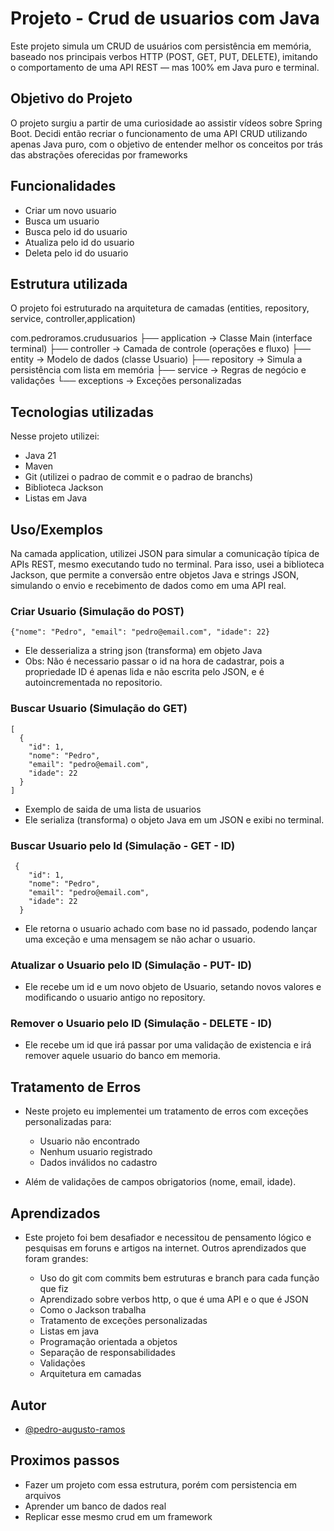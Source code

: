 
# Projeto - Crud de usuarios com Java

Este projeto simula um CRUD de usuários com persistência em memória, baseado nos principais verbos HTTP (POST, GET, PUT, DELETE), imitando o comportamento de uma API REST — mas 100% em Java puro e terminal.

## Objetivo do Projeto
O projeto surgiu a partir de uma curiosidade ao assistir vídeos sobre Spring Boot. Decidi então recriar o funcionamento de uma API CRUD utilizando apenas Java puro, com o objetivo de entender melhor os conceitos por trás das abstrações oferecidas por frameworks
## Funcionalidades

- Criar um novo usuario
- Busca um usuario
- Busca pelo id do usuario
- Atualiza pelo id do usuario
- Deleta pelo id do usuario


## Estrutura utilizada
O projeto foi estruturado na arquitetura de camadas (entities, repository, service, controller,application)

com.pedroramos.crudusuarios
├── application       → Classe Main (interface terminal)
├── controller        → Camada de controle (operações e fluxo)
├── entity            → Modelo de dados (classe Usuario)
├── repository        → Simula a persistência com lista em memória
├── service           → Regras de negócio e validações
└── exceptions        → Exceções personalizadas





## Tecnologias utilizadas

Nesse projeto utilizei:

- Java 21
- Maven 
- Git (utilizei o padrao de commit e o padrao de branchs)
- Biblioteca Jackson
- Listas em Java



## Uso/Exemplos

Na camada application, utilizei JSON para simular a comunicação típica de APIs REST, mesmo executando tudo no terminal. Para isso, usei a biblioteca Jackson, que permite a conversão entre objetos Java e strings JSON, simulando o envio e recebimento de dados como em uma API real.

### Criar Usuario (Simulação do POST)
```
{"nome": "Pedro", "email": "pedro@email.com", "idade": 22}

```
- Ele desserializa a string json (transforma) em objeto Java
- Obs: Não é necessario passar o id na hora de cadastrar, pois a propriedade ID é apenas lida e não escrita pelo JSON, e é autoincrementada no repositorio.

### Buscar Usuario (Simulação do GET)
```
[
  {
    "id": 1,
    "nome": "Pedro",
    "email": "pedro@email.com",
    "idade": 22
  }
]
```
- Exemplo de saida de uma lista de usuarios
- Ele serializa (transforma) o objeto Java em um JSON e exibi no terminal.

### Buscar Usuario pelo Id (Simulação - GET - ID)
```
 {
    "id": 1,
    "nome": "Pedro",
    "email": "pedro@email.com",
    "idade": 22
  }
```
- Ele retorna o usuario achado com base no id passado, podendo lançar uma exceção e uma mensagem se não achar o usuario.

### Atualizar o Usuario pelo ID (Simulação - PUT- ID)

- Ele recebe um id e um novo objeto de Usuario, setando novos valores e modificando o usuario antigo no repository.

### Remover o Usuario pelo ID (Simulação - DELETE - ID)

- Ele recebe um id que irá passar por uma validação de existencia e irá remover aquele usuario do banco em memoria.
## Tratamento de Erros
- Neste projeto eu implementei um tratamento de erros com exceções personalizadas para: 
    
    - Usuario não encontrado
    - Nenhum usuario registrado
    - Dados inválidos no cadastro

- Além de validações de campos obrigatorios (nome, email, idade).
## Aprendizados

- Este projeto foi bem desafiador e necessitou de pensamento lógico e pesquisas em foruns e artigos na internet. Outros aprendizados que foram grandes:
    
    - Uso do git com commits bem estruturas e branch para cada função que fiz
    - Aprendizado sobre verbos http, o que é uma API e o que é JSON
    - Como o Jackson trabalha
    - Tratamento de exceções personalizadas
    - Listas em java
    - Programação orientada a objetos
    - Separação de responsabilidades
    - Validações
    - Arquitetura em camadas



## Autor

- [@pedro-augusto-ramos](https://github.com/pedro-augusto-ramos)


## Proximos passos

- Fazer um projeto com essa estrutura, porém com persistencia em arquivos
- Aprender um banco de dados real
- Replicar esse mesmo crud em um framework

